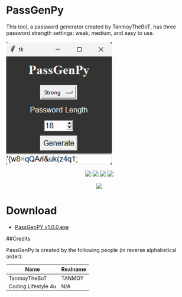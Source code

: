 # PassGenPy
This tool, a password generator created by TanmoyTheBoT, has three password strength settings: weak, medium, and easy to use.
<br><br>
<img src="banner.png" >


<p align="center">
  <img src="https://img.shields.io/github/license/TanmoyTheBoT/passgenpy?style=for-the-badge">
  <img src="https://img.shields.io/github/stars/TanmoyTheBoT/passgenpy?style=for-the-badge">
  <img src="https://img.shields.io/github/issues/TanmoyTheBoT/passgenpy?color=red&style=for-the-badge">
  <img src="https://img.shields.io/github/forks/TanmoyTheBoT/passgenpy?color=teal&style=for-the-badge">
  
</p>

<p align="center">
  <img src="https://img.shields.io/badge/Author-TanmoyTheBoT-blue?style=flat-square">

</p>

# Download
- <a href="https://github.com/TanmoyTheBoT/passgenpy/releases/download/v1.0.0/PassGenPY.v1.0.0.exe">PassGenPY.v1.0.0.exe
</a>



##Credits

PassGenPy is created by the following people (in reverse alphabetical order):

| Name              | Realname              |
| ----------------- | --------------------- |
| TanmoyTheBoT      | TANMOY            |
| Coding Lifestyle 4u| N/A            |
